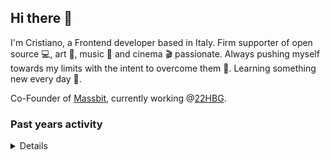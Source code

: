 ## Hi there 👋

I'm Cristiano, a Frontend developer based in Italy. Firm supporter of open source 💻, art 🎨, music 🎹 and cinema 🎬 passionate.
Always pushing myself towards my limits with the intent to overcome them 💪. Learning something new every day 🌱.

Co-Founder of [Massbit](https://github.com/massbit), currently working @[22HBG](https://github.com/22hbg-srl).

### Past years activity

<details>
<br/>

**2022**

<div width="80%">
![2022 GitHub ChrisUser's activity graph](https://github.com/ChrisUser/ChrisUser/blob/main/images/2022_activity.jpg?raw=true)
</div>

**2021**

<div width="80%">
![2021 GitHub ChrisUser's activity graph](https://github.com/ChrisUser/ChrisUser/blob/main/images/2021_activity.jpg?raw=true)
</div>

**2020**

<div width="80%">
![2020 GitHub ChrisUser's activity graph](https://github.com/ChrisUser/ChrisUser/blob/main/images/2020_activity.jpg?raw=true)
</div>
</details>

<!--
**ChrisUser/ChrisUser** is a ✨ _special_ ✨ repository because its `README.md` (this file) appears on your GitHub profile.

Here are some ideas to get you started:

- 🔭 I’m currently working on ...
- 🌱 I’m currently learning ...
- 👯 I’m looking to collaborate on ...
- 🤔 I’m looking for help with ...
- 💬 Ask me about ...
- 📫 How to reach me: ...
- 😄 Pronouns: ...
- ⚡ Fun fact: ...
-->
